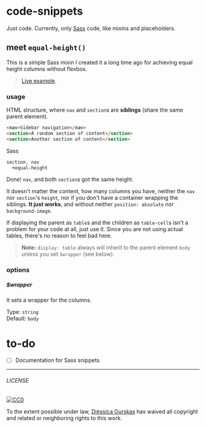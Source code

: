 # code-snippets

Just code. Currently, only [Sass](http://sass-lang.com) code, like mixins and placeholders.

## meet `equal-height()`
This is a simple Sass mixin I created it a long time ago for achieving equal height columns without flexbox.
> [Live example](http://codepen.io/diessica/full/mJYQWG).

### usage

HTML structure, where `nav` and `section`s are **siblings** (share the same parent element).

```html
<nav>Sidebar navigation</nav>
<section>A random section of content</section>
<section>Another section of content</section>
```

Sass
```sass
section, nav
  +equal-height
```

Done! `nav`, and both `section`s got the same height.

It doesn't matter the content, how many columns you have, neither the `nav` nor `section`'s `height`, nor if you don't have a container wrapping the siblings. **It just works**, and without neither `position: absolute` nor `background-image`.

If displaying the parent  as `table`s and the children as `table-cell`s isn't a problem for your code at all, just use it. Since you are not using actual tables, there's no reason to feel bad here.

> **Note:** `display: table` always will inherit to the parent element `body` unless you set `$wrapper` (see below).

### options
##### $wrapper
It sets a wrapper for the columns.

Type: `string` <br>
Default: `body`


# to-do
- [ ] Documentation for Sass snippets.

---

###### LICENSE

[![CC0](http://mirrors.creativecommons.org/presskit/buttons/88x31/svg/cc-zero.svg)](http://creativecommons.org/publicdomain/zero/1.0/)

To the extent possible under law, [Diéssica Gurskas](http://diessi.ca) has waived all copyright and related or neighboring rights to this work.

